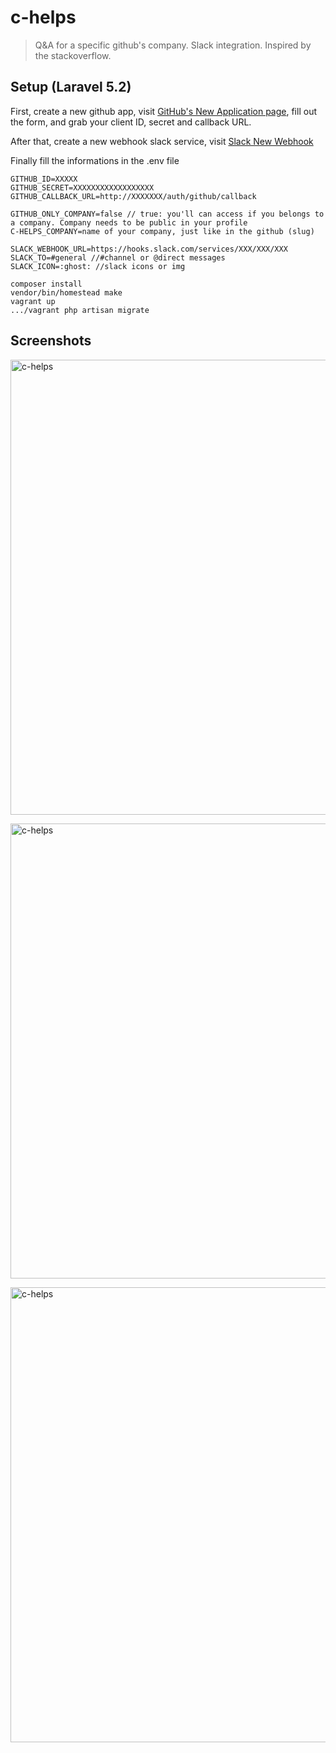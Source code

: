 # c-helps

> Q&A for a specific github's company. Slack integration. Inspired by the stackoverflow.

## Setup (Laravel 5.2)

First, create a new github app, visit [GitHub's New Application page](https://github.com/settings/applications/new), fill out the form, and grab your client ID, secret and callback URL.

After that, create a new webhook slack service, visit [Slack New Webhook](https://my.slack.com/services/new/incoming-webhook/)

Finally fill the informations in the .env file

````
GITHUB_ID=XXXXX
GITHUB_SECRET=XXXXXXXXXXXXXXXXXX
GITHUB_CALLBACK_URL=http://XXXXXXX/auth/github/callback

GITHUB_ONLY_COMPANY=false // true: you'll can access if you belongs to a company. Company needs to be public in your profile
C-HELPS_COMPANY=name of your company, just like in the github (slug)

SLACK_WEBHOOK_URL=https://hooks.slack.com/services/XXX/XXX/XXX
SLACK_TO=#general //#channel or @direct messages
SLACK_ICON=:ghost: //slack icons or img
````

````
composer install
vendor/bin/homestead make
vagrant up
.../vagrant php artisan migrate
````

## Screenshots
<a href="#"><img width="728" src="https://cloud.githubusercontent.com/assets/5287262/11325827/4af65494-913f-11e5-9941-6f743c25b57b.png" alt="c-helps"></a>

<a href="#"><img width="728" src="https://cloud.githubusercontent.com/assets/5287262/11325774/c5254fba-913d-11e5-86c4-f628570afb8b.png" alt="c-helps"></a>

<a href="#"><img width="728" src="https://cloud.githubusercontent.com/assets/5287262/11325776/c9def434-913d-11e5-8141-74d26b5bda18.png" alt="c-helps"></a>
